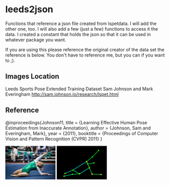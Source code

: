 # leeds2json
Functions that reference a json file created from lspetdata. I will add the other one, too.  I will also add a few (just a few) functions to access it the data.  I created a constant that holds the json so that it can be used in whatever package you want.

If you are using this please reference the original creator of the data set the reference is below.  You don't have to reference me, but you can if you want to ;).
 
## Images Location
Leeds Sports Pose Extended Training Dataset
Sam Johnson and Mark Everingham
http://sam.johnson.io/research/lspet.html

## Reference
@inproceedings{Johnson11,
   title = {Learning Effective Human Pose Estimation from Inaccurate Annotation},
   author = {Johnson, Sam and Everingham, Mark},
   year = {2011},
   booktitle = {Proceedings of Computer Vision and Pattern Recognition (CVPR) 2011}
}

<img src="im00001.jpg" alt="First Image in Dataset" />
<img src="im00001.png" alt="Now it is dotified" />
